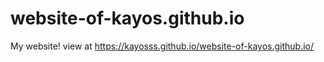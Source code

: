 # website-of-kayos.github.io
My website!
view at https://kayosss.github.io/website-of-kayos.github.io/
